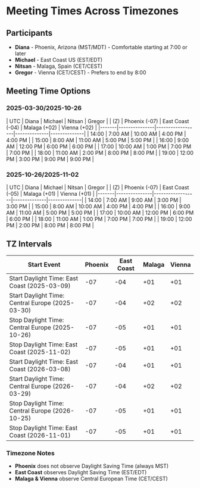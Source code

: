 # Meeting Times Across Timezones

## Participants

- **Diana** - Phoenix, Arizona (MST/MDT) - Comfortable starting at 7:00 or later
- **Michael** - East Coast US (EST/EDT) 
- **Nitsan** - Malaga, Spain (CET/CEST)
- **Gregor** - Vienna (CET/CEST) - Prefers to end by 8:00

## Meeting Time Options

### 2025-03-30/2025-10-26

| UTC   | Diana         | Michael          | Nitsan       | Gregor       |
| (Z)   | Phoenix (-07) | East Coast (-04) | Malaga (+02) | Vienna (+02) |
|-------|---------------|------------------|--------------|--------------|
| 14:00 | 7:00 AM       | 10:00 AM         | 4:00 PM      | 4:00 PM      |
| 15:00 | 8:00 AM       | 11:00 AM         | 5:00 PM      | 5:00 PM      |
| 16:00 | 9:00 AM       | 12:00 PM         | 6:00 PM      | 6:00 PM      |
| 17:00 | 10:00 AM      | 1:00 PM          | 7:00 PM      | 7:00 PM      |
| 18:00 | 11:00 AM      | 2:00 PM          | 8:00 PM      | 8:00 PM      |
| 19:00 | 12:00 PM      | 3:00 PM          | 9:00 PM      | 9:00 PM      |

### 2025-10-26/2025-11-02

| UTC   | Diana         | Michael          | Nitsan       | Gregor       |
| (Z)   | Phoenix (-07) | East Coast (-05) | Malaga (+01) | Vienna (+01) |
|-------|---------------|------------------|--------------|--------------|
| 14:00 | 7:00 AM       | 9:00 AM          | 3:00 PM      | 3:00 PM      |
| 15:00 | 8:00 AM       | 10:00 AM         | 4:00 PM      | 4:00 PM      |
| 16:00 | 9:00 AM       | 11:00 AM         | 5:00 PM      | 5:00 PM      |
| 17:00 | 10:00 AM      | 12:00 PM         | 6:00 PM      | 6:00 PM      |
| 18:00 | 11:00 AM      | 1:00 PM          | 7:00 PM      | 7:00 PM      |
| 19:00 | 12:00 PM      | 2:00 PM          | 8:00 PM      | 8:00 PM      |

## TZ Intervals

| Start Event                                      | Phoenix | East Coast | Malaga | Vienna |
|--------------------------------------------------|---------|------------|--------|--------|
| Start Daylight Time: East Coast (2025-03-09)     | -07     | -04        | +01    | +01    |
| Start Daylight Time: Central Europe (2025-03-30) | -07     | -04        | +02    | +02    |
| Stop Daylight Time: Central Europe (2025-10-26)  | -07     | -05        | +01    | +01    |
| Stop Daylight Time: East Coast (2025-11-02)      | -07     | -05        | +01    | +01    |
| Start Daylight Time: East Coast (2026-03-08)     | -07     | -04        | +01    | +01    |
| Start Daylight Time: Central Europe (2026-03-29) | -07     | -04        | +02    | +02    |
| Stop Daylight Time: Central Europe (2026-10-25)  | -07     | -05        | +01    | +01    |
| Stop Daylight Time: East Coast (2026-11-01)      | -07     | -05        | +01    | +01    |

### Timezone Notes

- **Phoenix** does not observe Daylight Saving Time (always MST)
- **East Coast** observes Daylight Saving Time (EST/EDT)
- **Malaga & Vienna** observe Central European Time (CET/CEST)
